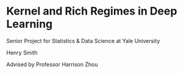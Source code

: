 # Kernel and Rich Regimes in Deep Learning

Senior Project for Statistics &amp; Data Science at Yale University

Henry Smith

Advised by Professor Harrison Zhou
